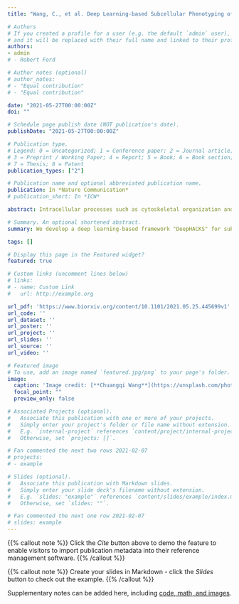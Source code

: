 ```yaml
---
title: "Wang, C., et al. Deep Learning-based Subcellular Phenotyping of Protrusion Dynamics Reveals Fine Differential Drug Responses at Subcellular and Single-Cell Levels, bioRxiv, 2022"

# Authors
# If you created a profile for a user (e.g. the default `admin` user), write the username (folder name) here 
# and it will be replaced with their full name and linked to their profile.
authors:
- admin
# - Robert Ford

# Author notes (optional)
# author_notes:
# - "Equal contribution"
# - "Equal contribution"

date: "2021-05-27T00:00:00Z"
doi: ""

# Schedule page publish date (NOT publication's date).
publishDate: "2021-05-27T00:00:00Z"

# Publication type.
# Legend: 0 = Uncategorized; 1 = Conference paper; 2 = Journal article;
# 3 = Preprint / Working Paper; 4 = Report; 5 = Book; 6 = Book section;
# 7 = Thesis; 8 = Patent
publication_types: ["2"]

# Publication name and optional abbreviated publication name.
publication: In *Nature Communication*
# publication_short: In *ICW*

abstract: Intracellular processes such as cytoskeletal organization and organelle dynamics exhibit massive subcellular heterogeneity. Although recent advances in fluorescence microscopy allow researchers to acquire an unprecedented amount of live cell image data at high spatiotemporal resolutions, the traditional ensemble-averaging of uncharacterized subcellular heterogeneity could mask important activities. Moreover, the curse of dimensionality of these complex dynamic datasets prevents access to critical mechanistic details of subcellular processes. Here, we establish an unsupervised machine learning framework called DeepHACKS (Deep phenotyping of Heterogeneous Activities in the Coordination of cytosKeleton at the Subcellular level) for “deep phenotyping,” which identifies rare subcellular phenotypes specifically sensitive to molecular perturbations. DeepHACKS dissects the heterogeneity of subcellular time-series datasets by allowing bi-directional LSTM (Long-Short Term Memory) neural networks to extract fine-grained temporal features by integrating autoencoders with conventional machine learning outcomes. We applied DeepHACKS to subcellular protrusion dynamics in pharmacologically perturbed epithelial cells, revealing fine differential responses of leading edge dynamics specific to each perturbation. Particularly, DeepHACKS in conjunction with blebistantin treatment revealed the emergence of rare subcellular and single-cell phenotypes driven by “bursting” protrusion. This suggests that the temporal features directly learned from leading edge dynamics enable fine-grained identification of drug-related phenotypes, which may not be accessible from static cell images. In summary, our study provides an analytical framework for detailed and quantitative understandings of molecular mechanisms hidden in their heterogeneity. DeepHACKS can be potentially applied to analyze various time-series data measured from other subcellular processes.

# Summary. An optional shortened abstract.
summary: We develop a deep learning-based framework "DeepHACKS" for subcellular phenotyping of protrusion dynamics to reveal fine differential drug responses at subcellular and single-Cell Levels.

tags: []

# Display this page in the Featured widget?
featured: true

# Custom links (uncomment lines below)
# links:
# - name: Custom Link
#   url: http://example.org

url_pdf: 'https://www.biorxiv.org/content/10.1101/2021.05.25.445699v1'
url_code: ''
url_dataset: ''
url_poster: ''
url_project: ''
url_slides: ''
url_source: ''
url_video: ''

# Featured image
# To use, add an image named `featured.jpg/png` to your page's folder. 
image:
  caption: 'Image credit: [**Chuangqi Wang**](https://unsplash.com/photos/pLCdAaMFLTE)'
  focal_point: ""
  preview_only: false

# Associated Projects (optional).
#   Associate this publication with one or more of your projects.
#   Simply enter your project's folder or file name without extension.
#   E.g. `internal-project` references `content/project/internal-project/index.md`.
#   Otherwise, set `projects: []`.

# Fan commented the next two rows 2021-02-07
# projects:
# - example

# Slides (optional).
#   Associate this publication with Markdown slides.
#   Simply enter your slide deck's filename without extension.
#   E.g. `slides: "example"` references `content/slides/example/index.md`.
#   Otherwise, set `slides: ""`.

# Fan commented the next one row 2021-02-07
# slides: example
---
```


{{% callout note %}}
Click the *Cite* button above to demo the feature to enable visitors to import publication metadata into their reference management software.
{{% /callout %}}

{{% callout note %}}
Create your slides in Markdown - click the *Slides* button to check out the example.
{{% /callout %}}

Supplementary notes can be added here, including [code, math, and images](https://wowchemy.com/docs/writing-markdown-latex/).
